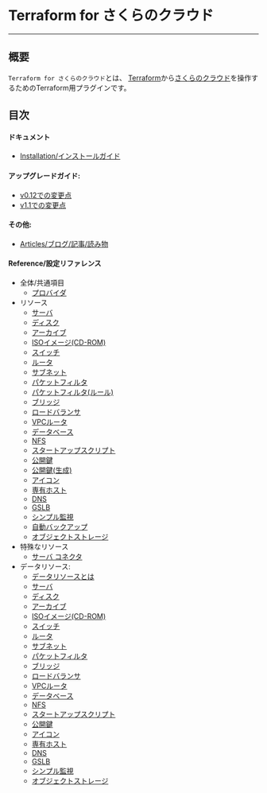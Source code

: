 # Terraform for さくらのクラウド

---

## 概要

`Terraform for さくらのクラウド`とは、
[Terraform](https://terraform.io)から[さくらのクラウド](http://cloud.sakura.ad.jp)を操作するためのTerraform用プラグインです。  


## 目次

#### ドキュメント
- [Installation/インストールガイド](installation/)

#### アップグレードガイド:

- [v0.12での変更点](upgrade_to_v012/)
- [v1.1での変更点](upgrade_to_v11/)
      
#### その他:

- [Articles/ブログ/記事/読み物](articles/)

####  Reference/設定リファレンス
- 全体/共通項目
    - [プロバイダ](configuration/provider/)
- リソース
    - [サーバ](configuration/resources/server/)
    - [ディスク](configuration/resources/disk/)
    - [アーカイブ](configuration/resources/archive/)
    - [ISOイメージ(CD-ROM)](configuration/resources/cdrom/)
    - [スイッチ](configuration/resources/switch/)
    - [ルータ](configuration/resources/internet/)
    - [サブネット](configuration/resources/subnet/)
    - [パケットフィルタ](configuration/resources/packet_filter/)
    - [パケットフィルタ(ルール)](configuration/resources/packet_filter_rule/)
    - [ブリッジ](configuration/resources/bridge/)
    - [ロードバランサ](configuration/resources/load_balancer/)
    - [VPCルータ](configuration/resources/vpc_router/)
    - [データベース](configuration/resources/database/)
    - [NFS](configuration/resources/nfs/)
    - [スタートアップスクリプト](configuration/resources/note/)
    - [公開鍵](configuration/resources/ssh_key/)
    - [公開鍵(生成)](configuration/resources/ssh_key_gen/)
    - [アイコン](configuration/resources/icon/)
    - [専有ホスト](configuration/resources/private_host/)
    - [DNS](configuration/resources/dns/)
    - [GSLB](configuration/resources/gslb/)
    - [シンプル監視](configuration/resources/simple_monitor/)
    - [自動バックアップ](configuration/resources/auto_backup/)
    - [オブジェクトストレージ](configuration/resources/bucket_object/)
- 特殊なリソース
    - [サーバ コネクタ](configuration/resources/server_connector)
- データリソース:
    - [データリソースとは](configuration/resources/data_resource)
    - [サーバ](configuration/resources/data/server)
    - [ディスク](configuration/resources/data/disk)
    - [アーカイブ](configuration/resources/data/archive)
    - [ISOイメージ(CD-ROM)](configuration/resources/data/cdrom)
    - [スイッチ](configuration/resources/data/switch)
    - [ルータ](configuration/resources/data/internet)
    - [サブネット](configuration/resources/data/subnet)
    - [パケットフィルタ](configuration/resources/data/packet_filter)
    - [ブリッジ](configuration/resources/data/bridge)
    - [ロードバランサ](configuration/resources/data/load_balancer)
    - [VPCルータ](configuration/resources/data/vpc_router/)
    - [データベース](configuration/resources/data/database)
    - [NFS](configuration/resources/data/nfs)
    - [スタートアップスクリプト](configuration/resources/data/note)
    - [公開鍵](configuration/resources/data/ssh_key)
    - [アイコン](configuration/resources/data/icon)
    - [専有ホスト](configuration/resources/data/private_host)
    - [DNS](configuration/resources/data/dns)
    - [GSLB](configuration/resources/data/gslb)
    - [シンプル監視](configuration/resources/data/simple_monitor)
    - [オブジェクトストレージ](configuration/resources/data/bucket_object)
  